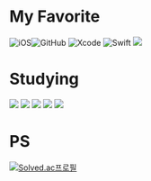# My Favorite
![iOS](https://img.shields.io/badge/iOS-000000?style=for-the-badge&logo=ios&logoColor=white)![GitHub](https://img.shields.io/badge/github-%23121011.svg?style=for-the-badge&logo=github&logoColor=white)
![Xcode](https://img.shields.io/badge/Xcode-007ACC?style=for-the-badge&logo=Xcode&logoColor=white)
![Swift](https://img.shields.io/badge/swift-F54A2A?style=for-the-badge&logo=swift&logoColor=white)
<img src="https://img.shields.io/badge/linux-FCC624?style=for-the-badge&logo=linux&logoColor=black">

# Studying
<img src="https://img.shields.io/badge/nodedotjs?style=flat-square&logo=square&logoColor=white"/>
<img src="https://img.shields.io/badge/expressdotcom?style=flat-square&logo=square&logoColor=white"/>
<img src="https://img.shields.io/badge/mongodb?style=flat-square&logo=square&logoColor=white"/>
<img src="https://img.shields.io/badgepassport?style=flat-square&logo=square&logoColor=white"/>
<img src="https://img.shields.io/javascript?style=flat-square&logo=square&logoColor=white"/>

# PS
[![Solved.ac프로필](http://mazassumnida.wtf/api/generate_badge?boj=ksh2000)](https://solved.ac/ksh2000)


